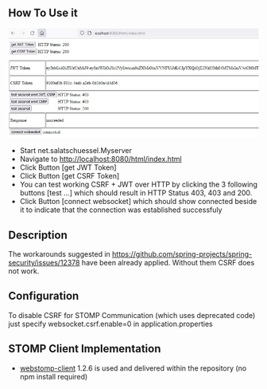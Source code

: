 ## How To Use it
![Screenshot](https://github.com/OlliL/spring-boot-stomp/raw/main/HTML_page.JPG)
- Start net.salatschuessel.Myserver
- Navigate to [http://localhost:8080/html/index.html](http://localhost:8080/html/index.html)
- Click Button [get JWT Token]
- Click Button [get CSRF Token]
- You can test working CSRF + JWT over HTTP by clicking the 3 following buttons [test ...] which should result in HTTP Status 403, 403 and 200.
- Click Button [connect websocket] which should show connected beside it to indicate that the connection was established successfuly

## Description
The workarounds suggested in https://github.com/spring-projects/spring-security/issues/12378 have been already applied.
Without them CSRF does not work.

## Configuration
To disable CSRF for STOMP Communication (which uses deprecated code) just specify websocket.csrf.enable=0 in application.properties

## STOMP Client Implementation
- [webstomp-client](https://github.com/JSteunou/webstomp-client) 1.2.6 is used and delivered within the repository (no npm install required)